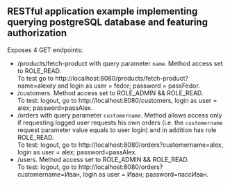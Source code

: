 ## RESTful application example implementing querying postgreSQL database and featuring authorization

Exposes 4 GET endpoints:<br>
- /products/fetch-product with query parameter `name`. Method access set to ROLE_READ.<br>
To test go to http://localhost:8080/products/fetch-product?name=alexey and login as user = fedor; 
password = passFedor.<br>
- /customers. Method access set to ROLE_ADMIN && ROLE_READ.<br>
To test: logout, go to http://localhost:8080/customers, login as user = alex; password=passAlex.<br>
- /orders with query parameter `customername`. Method allows access only if requesting logged user requests his own
orders (i.e. the `customername` request parameter value equals to user login) and in addition has role ROLE_READ.<br>
To test: logout, go to http://localhost:8080/orders?customername=alex, login as user = alex; password=passAlex.<br>
- /users. Method access set to ROLE_ADMIN && ROLE_READ.<br>
To test: logout, go to http://localhost:8080/orders?customername=Иван, login as user = Иван; password=пассИван.<br>

